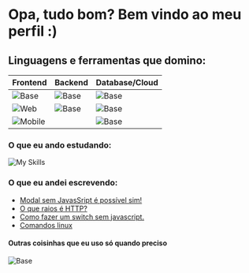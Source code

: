 # Opa, tudo bom? Bem vindo ao meu perfil :)

## Linguagens e ferramentas que domino:
| Frontend | Backend | Database/Cloud |
|----------|---------|-----------|
|![Base](https://skillicons.dev/icons?i=linux,html,css,git,github)        |![Base](https://skillicons.dev/icons?i=nodejs,express)   |![Base](https://skillicons.dev/icons?i=heroku,netlify)   |
|![Web](https://skillicons.dev/icons?i=typescript,react,nextjs)           |![Base](https://skillicons.dev/icons?i=python)           |![Base](https://skillicons.dev/icons?i=firebase)   |   
|![Mobile](https://skillicons.dev/icons?i=dart,flutter)                   |                                                         |![Base](https://skillicons.dev/icons?i=sqlite,postgres)   |
  
  
### O que eu ando estudando:
![My Skills](https://skillicons.dev/icons?i=java,docker,electron,jest,gcp,redux,mongodb)


### O que eu andei escrevendo:
<!-- BLOG-POST-LIST:START -->
- [Modal sem JavasSript é possível sim!](https://pllara.medium.com/modal-sem-javassript-%C3%A9-poss%C3%ADvel-sim-57f8c7e7f5da?source=rss-54eeae4f7ec6------2)
- [O que raios é HTTP?](https://pllara.medium.com/o-que-raios-%C3%A9-http-2253511490bc?source=rss-54eeae4f7ec6------2)
- [Como fazer um switch sem javascript.](https://pllara.medium.com/como-fazer-um-switch-sem-javascript-a5b25981a21f?source=rss-54eeae4f7ec6------2)
- [Comandos linux](https://pllara.medium.com/comandos-linux-4db7307c17b7?source=rss-54eeae4f7ec6------2)
<!-- BLOG-POST-LIST:END -->

#### Outras coisinhas que eu uso só quando preciso
![Base](https://skillicons.dev/icons?i=premiere,photoshop,wordpress)  
